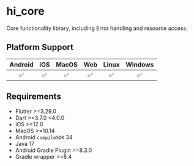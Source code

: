 # hi_core

Core functionality library, including Error handling and resource access.

## Platform Support

| Android | iOS | MacOS | Web | Linux | Windows |
| :-----: | :-: | :---: | :-: | :---: | :-----: |
|   ✅    | ✅  |  ✅   | ✅  |  ✅   |   ✅    |

## Requirements

- Flutter >=3.29.0
- Dart >=3.7.0 <4.0.0
- iOS >=12.0
- MacOS >=10.14
- Android `compileSDK` 34
- Java 17
- Android Gradle Plugin >=8.3.0
- Gradle wrapper >=8.4